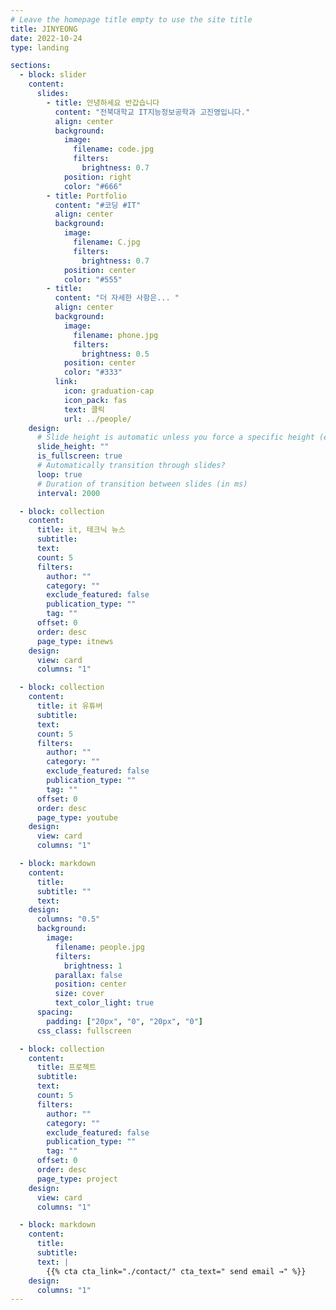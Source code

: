 ```yaml
---
# Leave the homepage title empty to use the site title
title: JINYEONG
date: 2022-10-24
type: landing

sections:
  - block: slider
    content:
      slides:
        - title: 안녕하세요 반갑습니다
          content: "전북대학교 IT지능정보공학과 고진영입니다."
          align: center
          background:
            image:
              filename: code.jpg
              filters:
                brightness: 0.7
            position: right
            color: "#666"
        - title: Portfolio
          content: "#코딩 #IT"
          align: center
          background:
            image:
              filename: C.jpg
              filters:
                brightness: 0.7
            position: center
            color: "#555"
        - title:
          content: "더 자세한 사항은... "
          align: center
          background:
            image:
              filename: phone.jpg
              filters:
                brightness: 0.5
            position: center
            color: "#333"
          link:
            icon: graduation-cap
            icon_pack: fas
            text: 클릭
            url: ../people/
    design:
      # Slide height is automatic unless you force a specific height (e.g. '400px')
      slide_height: ""
      is_fullscreen: true
      # Automatically transition through slides?
      loop: true
      # Duration of transition between slides (in ms)
      interval: 2000

  - block: collection
    content:
      title: it, 테크닉 뉴스
      subtitle:
      text:
      count: 5
      filters:
        author: ""
        category: ""
        exclude_featured: false
        publication_type: ""
        tag: ""
      offset: 0
      order: desc
      page_type: itnews
    design:
      view: card
      columns: "1"

  - block: collection
    content:
      title: it 유튜버
      subtitle:
      text:
      count: 5
      filters:
        author: ""
        category: ""
        exclude_featured: false
        publication_type: ""
        tag: ""
      offset: 0
      order: desc
      page_type: youtube
    design:
      view: card
      columns: "1"

  - block: markdown
    content:
      title:
      subtitle: ""
      text:
    design:
      columns: "0.5"
      background:
        image:
          filename: people.jpg
          filters:
            brightness: 1
          parallax: false
          position: center
          size: cover
          text_color_light: true
      spacing:
        padding: ["20px", "0", "20px", "0"]
      css_class: fullscreen

  - block: collection
    content:
      title: 프로젝트
      subtitle:
      text:
      count: 5
      filters:
        author: ""
        category: ""
        exclude_featured: false
        publication_type: ""
        tag: ""
      offset: 0
      order: desc
      page_type: project
    design:
      view: card
      columns: "1"

  - block: markdown
    content:
      title:
      subtitle:
      text: |
        {{% cta cta_link="./contact/" cta_text=" send email →" %}}
    design:
      columns: "1"
---
```

